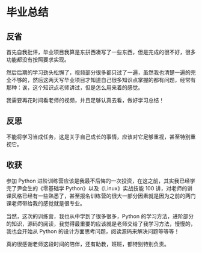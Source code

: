 # 毕业总结

## 反省

首先自我批评，毕业项目我算是东拼西凑写了一些东西，但是完成的很不好，很多功能都没有按照要求实现。

然后后期的学习劲头松懈了，视频部分很多都只过了一遍，虽然我也清楚一遍的完全不够的，然后这两天写毕业项目才知道自己很多知识点掌握的都有问题，经常有那种：诶，这个知识点老师讲过，但是怎么用来着的感觉。

我需要再花时间看老师的视频，并且足够认真去看，做好学习总结！

## 反思

不能将学习当成任务，这是关乎自己成长的事情，应该对它足够重视，甚至特别重视它。

## 收获

参加 Python 进阶训练营应该是我最不后悔的一次投资，在这之前，其实我已经学完了尹会生的《零基础学 Python》以及《Linux》实战技能 100 讲，对老师的讲课风格已经有一些熟悉了，甚至报名训练营的很大一部分因素就是因为之前的两门课老师带给我的感觉就是很专业。

当然，这次的训练营，我也从中学到了很多很多，Python 的学习方法，进阶部分的知识，源码的阅读，我觉得最重要的应该就是老师交给了我学习方法，慢慢的，我也会开始从 Python 的设计方面思考问题，阅读源码来解决问题等等等！

真的很感谢老师这段时间的陪伴，还有助教，班班，都特别特别负责。
